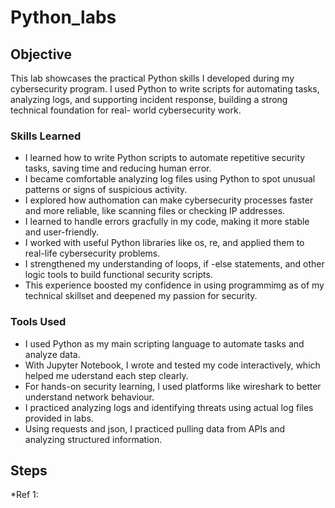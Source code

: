 # Python_labs
## Objective

This lab showcases the practical Python skills I developed during my cybersecurity program. I used Python to write scripts for automating tasks, analyzing logs, and supporting incident response, building a strong technical foundation for real- world cybersecurity work.

### Skills Learned

- I learned how to write Python scripts to automate repetitive security tasks, saving time and reducing human error.
- I became comfortable analyzing log files using Python to spot unusual patterns or signs of suspicious activity.
- I explored how authomation can make cybersecurity processes faster and more reliable, like scanning files or checking IP addresses.
- I learned to handle errors gracfully in my code, making it more stable and user-friendly.
- I worked with useful Python libraries like os, re, and applied them to real-life cybersecurity problems.
- I strengthened my understanding of loops, if -else statements, and other logic tools to build functional security scripts.
- This experience boosted my confidence in using programmimg as of my technical skillset and deepened my passion for security.

### Tools Used

- I used Python as my main scripting language to automate tasks and analyze data.
- With Jupyter Notebook, I wrote and tested my code interactively, which helped me uderstand each step clearly.
- For hands-on security learning, I used platforms like wireshark to better understand network behaviour.
- I practiced analyzing logs and identifying threats using actual log files provided in labs.
- Using requests and json, I practiced pulling data from APIs and analyzing structured information.

## Steps

*Ref 1: 
